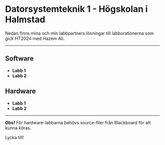 # Datorsystemteknik 1 - Högskolan i Halmstad  

Nedan finns mina och min labbpartners lösningar till labborationerna som gick HT2024 med Hazem Ali.

---

## Software  
- **Labb 1**  
- **Labb 2**  

## Hardware  
- **Labb 1**  
- **Labb 2**  

---

**Obs!** För hardware-labbarna behövs source-filer från Blackboard för att kunna köras.  

Lycka till! 

